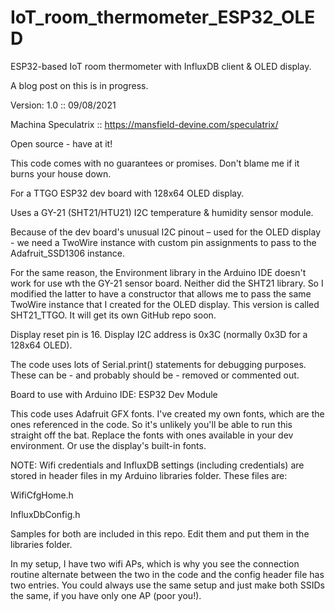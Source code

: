# IoT_room_thermometer_ESP32_OLED

ESP32-based IoT room thermometer with InfluxDB client & OLED display.

A blog post on this is in progress.

Version: 1.0  ::  09/08/2021  

Machina Speculatrix :: https://mansfield-devine.com/speculatrix/
 
Open source - have at it!
  
This code comes with no guarantees or promises. Don't blame me if it burns your house down.

For a TTGO ESP32 dev board with 128x64 OLED display.
 
Uses a GY-21 (SHT21/HTU21) I2C temperature & humidity sensor module.
 
Because of the dev board's unusual I2C pinout – used for the OLED display - we need a TwoWire instance with custom pin assignments to pass to the Adafruit_SSD1306 instance.

For the same reason, the Environment library in the Arduino IDE doesn't work for use wth the GY-21 sensor board.
Neither did the SHT21 library. So I modified the latter to have a constructor that allows me to pass the same TwoWire instance that I created for the OLED display. This version is called SHT21_TTGO. It will get its own GitHub repo soon.

Display reset pin is 16.
Display I2C address is 0x3C (normally 0x3D for a 128x64 OLED).
  
The code uses lots of Serial.print() statements for debugging purposes. These can be - and probably should be - removed or commented out.

Board to use with Arduino IDE: ESP32 Dev Module

This code uses Adafruit GFX fonts. I've created my own fonts, which are the ones referenced in the code. So it's unlikely you'll be able to run this straight off the bat. Replace the fonts with ones available in your dev environment. Or use the display's built-in fonts.
  
NOTE: Wifi credentials and InfluxDB settings (including credentials) are stored in header files in my Arduino libraries folder. These files are:

WifiCfgHome.h

InfluxDbConfig.h

Samples for both are included in this repo. Edit them and put them in the libraries folder.

In my setup, I have two wifi APs, which is why you see the connection routine alternate between the two in the code and the config header file has two entries. You could always use the same setup and just make both SSIDs the same, if you have only one AP (poor you!).
